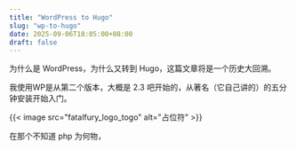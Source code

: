 ```yaml
---
title: "WordPress to Hugo"
slug: "wp-to-hugo"
date: 2025-09-06T18:05:00+08:00
draft: false
---
```


为什么是 WordPress，为什么又转到 Hugo，这篇文章将是一个历史大回溯。

我使用WP是从第二个版本，大概是 2.3 吧开始的，从著名（它自己讲的）的五分钟安装开始入门。

{{< image src="fatalfury_logo_togo" alt="占位符" >}}

在那个不知道 php 为何物，
